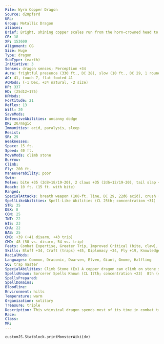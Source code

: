 ```yaml
---
File: Wyrm Copper Dragon
Source: d20pfsrd
URL: 
Group: Metallic Dragon
aliases: 
Brief: Bright, shining copper scales run from the horn-crowned head to the ridged tail of this long-winged dragon.
CR: 18
XP: 153600
Alignment: CG
Size: Huge
Type: dragon
SubType: (earth)
Initiative: 3
Senses: dragon senses; Perception +34
Aura: frightful presence (330 ft., DC 28), slow (10 ft., DC 29, 1 round)
AC: 41, touch 7, flat-footed 41
ACMods: (-1 Dex, +34 natural, -2 size)
HP: 337
HD: (25d12+175)
HPMods: 
Fortitude: 21
Reflex: 13
Will: 20
SaveMods: 
DefensiveAbilities: uncanny dodge
DR: 20/magic
Immunities: acid, paralysis, sleep
Resist: 
SR: 29
Weaknesses: 
Space: 15 ft.
Speed: 40 ft.
MoveMods: climb stone
Burrow: 
Climb: 
Fly: 200 ft.
Maneuverability: poor
Swim: 
Melee: bite +35 (2d8+18/19-20), 2 claws +35 (2d6+12/19-20), tail slap +33 (2d6+18), 2 wings +33 (1d8+6)
Reach: 10 ft. (15 ft. with bite)
Ranged: 
SpecialAttacks: breath weapon (100-ft. line, DC 29, 22d6 acid), crush (2d8+18, DC 29), mass laughter, slow breath
SpellLikeAbilities: Spell-Like Abilities (CL 25th; concentration +31)  At will- grease (DC 17), hideous laughter (DC 18), stone shape, transmute mud to rock, transmute rock to mud, wall of stone
STR: 35
DEX: 8
CON: 25
INT: 22
WIS: 23
CHA: 22
BAB: 25
CMB: +39 (+41 disarm, +43 trip)
CMD: 48 (50 vs. disarm, 54 vs. trip)
Feats: Combat Expertise, Greater Trip, Improved Critical (bite, claw), Improved Disarm, Improved Initiative, Improved Trip, Improved Vital Strike, Multiattack, Power Attack, Quicken Spell, Spell Focus (Illusion), Vital Strike
Skills: Bluff +34, Craft (traps) +45, Diplomacy +34, Fly +19, Knowledge (geography) +34 , Knowledge (history) +34, Perception +34, Perform (comedy) +31, Sense Motive +34, Spellcraft +34, Stealth +19, Use Magic Device +34
RacialMods: 
Languages: Common, Draconic, Dwarven, Elven, Giant, Gnome, Halfling
SQ: trap master
SpecialAbilities: Climb Stone (Ex) A copper dragon can climb on stone surfaces as though using the spider climb spell.  Mass Laughter (Sp) An ancient copper dragon can tell a fantastic joke once per day as a standard action. All creatures within 10 feet per age category must make a Will save or laugh for 1 round per age category, as if affected by hideous laughter. The save DC is Charisma-based. This is equal to a 6th-level spell.  Slow Aura (Su) An old or older copper dragon is surrounded by an aura of slowness. All creatures within 5 feet of the dragon must make a Will save or be affected as per slow for 1 round. An ancient dragon's aura extends to 10 feet. For great wyrm copper dragons, those opponents that fail their saves are slowed for 1d4 rounds. The DC of this save is equal to the dragon's breath weapon. A copper dragon can suppress or activate this aura at will as a free action.  Slow Breath (Su) Instead of a line of acid, a copper dragon can breathe a cone of slowing gas. Those in the cone must make a Fortitude save or be slowed (as per the spell slow) for 1d6 rounds plus 1 round per age category of the dragon.  Trap Master (Ex) A juvenile or older copper dragon receives a +1 bonus per age category on Craft (traps) and Perception checks made to locate a trap. Upon becoming a mature adult, he can also use Disable Device to disarm magic traps as if he had the rogue's Trapfinding class feature.
SpellsKnown: Sorcerer Spells Known (CL 17th; concentration +23)  8th (4/day)-scintillating pattern (DC 25), temporal stasis (DC 24)  7th (6/day)-mass hold person (DC 23), reverse gravity, teleport object (DC 23)  6th (7/day)-antimagic field, mislead, programmed image (DC 23)  5th (7/day)-mind fog (DC 21), polymorph, sending, teleport  4th (7/day)-confusion (DC 20), rainbow pattern (DC 21), stone shape, stoneskin  3rd (7/day)-dispel magic, haste, suggestion (DC 19), tongues  2nd (8/day)-glitterdust (DC 18), invisibility, phantom trap, pyrotechnics, see invisibility  1st (8/day)-expeditious retreat, magic aura, obscuring mist, shield, silent image (DC 18)  0 (at will)-dancing lights, detect magic, ghost sound (DC 17), light, mage hand, message, open/close, prestidigitation, read magic
SpellsPrepared: 
SpellDomains: 
Bloodline: 
Environment: hills
Temperature: warm
Organization: solitary
Treasure: triple
Description: This whimsical dragon spends most of its time in combat trying to annoy and frustrate its enemies.
Race: 
Class: 
MR: 
---
```

```dataviewjs
customJS.Statblock.printMonsterWiki(dv)
```
